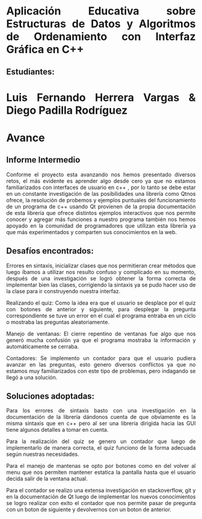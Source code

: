 <div style="text-align: justify">

# Aplicación Educativa sobre Estructuras de Datos y Algoritmos de Ordenamiento con Interfaz Gráfica en C++
## Estudiantes:
# Luis Fernando Herrera Vargas & Diego Padilla Rodríguez

# Avance

## Informe Intermedio

Conforme el proyecto esta avanzando nos hemos presentado diversos retos, el más evidente es aprender algo desde cero ya que no estamos familiarizados con interfaces de usuario en c++ , por lo tanto se debe estar en un constante investigación de las posibilidades una librería como Qtnos ofrece, la resolución de probemos y ejemplos puntuales del funcionamiento de  un programa de c++ usando Qt provienen de la propia documentación de esta librería que ofrece distintos ejemplos interactivos que nos permite conocer y agregar más funciones a nuestro programa también nos hemos apoyado en la comunidad de programadores que utilizan esta librería ya que más experimentados y comparten sus conocimientos en la web.

## Desafíos encontrados:

Errores en sintaxis, inicializar clases que nos permitieran crear métodos que luego íbamos a utilizar nos resulto confuso y complicado en su momento, después de una investigación se logró obtener la forma correcta de implementar bien las clases, corrigiendo la sintaxis ya se pudo hacer uso de la clase para ir construyendo nuestra interfaz.

Realizando el quiz: Como la idea era que el usuario se desplace por el quiz con botones de anterior y siguiente, para desplegar la pregunta correspondiente se tuve un error en el cual el programa entraba en un ciclo o mostraba las preguntas aleatoriamente.

Manejo de ventanas:  El cierre repentino de ventanas fue algo que nos generó mucha confusión ya que el programa mostraba la información y automáticamente se cerraba. 

Contadores: Se implemento un contador para que el usuario pudiera avanzar en las preguntas, esto genero diversos conflictos ya que no estamos muy familiarizados con este tipo de problemas, pero indagando se llegó a una solución. 

## Soluciones adoptadas:

Para los errores de sintaxis basto con una investigación en la documentación de la librería dándonos cuenta de que obviamente es la misma sintaxis que en c++ pero al ser una librería dirigida hacia las GUI tiene algunos detalles a tomar en cuenta. 

Para la realización del quiz se genero un contador que luego de implementarlo de manera correcta, el quiz funciono de la forma adecuada según nuestras necesidades.

Para el manejo de mantenas se opto por botones como en del volver al menu que nos permiten mantener estatica la pantalla hasta que el usuario decida salir de la ventana actual.

Para el contador se realizo una extensa investigación en stackoverflow, git y en la documentación de Qt luego de implementar los nuevos conocimientos se logro realizar con exito el contador que nos permite pasar de pregunta con un boton de siguiente y devolvernos con un boton de anterior.

</div>
